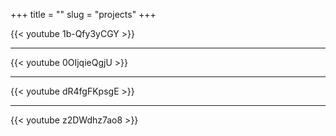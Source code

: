 +++
title = ""
slug = "projects"
+++

{{< youtube 1b-Qfy3yCGY >}}


****
{{< youtube 0OIjqieQgjU >}}
  
****
{{< youtube dR4fgFKpsgE >}}

****
{{< youtube z2DWdhz7ao8 >}}

